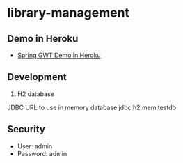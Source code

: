 # library-management
## Demo in Heroku

- [Spring GWT Demo in Heroku](http://ikoval-library-management.herokuapp.com/)

## Development
1. H2 database

JDBC URL to use in memory database jdbc:h2:mem:testdb

## Security
* User: admin
* Password: admin
